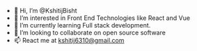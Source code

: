 - 👋 Hi, I’m @KshitijBisht
- 👀 I’m interested in Front End Technologies like React and Vue
- 🌱 I’m currently learning Full stack development.
- 💞️ I’m looking to collaborate on open source software  
- 📫 React me at kshitij6310@gmail.com

<!---
KshitijBisht/KshitijBisht is a ✨ special ✨ repository because its `README.md` (this file) appears on your GitHub profile.
You can click the Preview link to take a look at your changes.
--->
